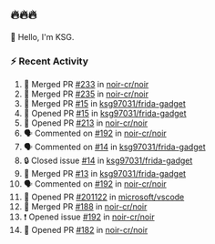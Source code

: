 ## 🔥🔥🔥
👋 Hello, I'm KSG.  

### ⚡ Recent Activity
<!--START_SECTION:activity-->
1. 🎉 Merged PR [#233](https://github.com/noir-cr/noir/pull/233) in [noir-cr/noir](https://github.com/noir-cr/noir)
2. 🎉 Merged PR [#235](https://github.com/noir-cr/noir/pull/235) in [noir-cr/noir](https://github.com/noir-cr/noir)
3. 🎉 Merged PR [#15](https://github.com/ksg97031/frida-gadget/pull/15) in [ksg97031/frida-gadget](https://github.com/ksg97031/frida-gadget)
4. 💪 Opened PR [#15](https://github.com/ksg97031/frida-gadget/pull/15) in [ksg97031/frida-gadget](https://github.com/ksg97031/frida-gadget)
5. 💪 Opened PR [#213](https://github.com/noir-cr/noir/pull/213) in [noir-cr/noir](https://github.com/noir-cr/noir)
6. 🗣 Commented on [#192](https://github.com/noir-cr/noir/issues/192#issuecomment-1868294627) in [noir-cr/noir](https://github.com/noir-cr/noir)
7. 🗣 Commented on [#14](https://github.com/ksg97031/frida-gadget/issues/14#issuecomment-1868274546) in [ksg97031/frida-gadget](https://github.com/ksg97031/frida-gadget)
8. 🔒 Closed issue [#14](https://github.com/ksg97031/frida-gadget/issues/14) in [ksg97031/frida-gadget](https://github.com/ksg97031/frida-gadget)
9. 🎉 Merged PR [#13](https://github.com/ksg97031/frida-gadget/pull/13) in [ksg97031/frida-gadget](https://github.com/ksg97031/frida-gadget)
10. 🗣 Commented on [#192](https://github.com/noir-cr/noir/issues/192#issuecomment-1860572807) in [noir-cr/noir](https://github.com/noir-cr/noir)
11. 💪 Opened PR [#201122](https://github.com/microsoft/vscode/pull/201122) in [microsoft/vscode](https://github.com/microsoft/vscode)
12. 🎉 Merged PR [#188](https://github.com/noir-cr/noir/pull/188) in [noir-cr/noir](https://github.com/noir-cr/noir)
13. ❗ Opened issue [#192](https://github.com/noir-cr/noir/issues/192) in [noir-cr/noir](https://github.com/noir-cr/noir)
14. 💪 Opened PR [#182](https://github.com/noir-cr/noir/pull/182) in [noir-cr/noir](https://github.com/noir-cr/noir)
<!--END_SECTION:activity-->
